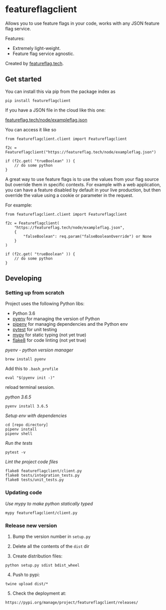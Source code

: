 featureflagclient
=================

Allows you to use feature flags in your code, works with any JSON feature flag service.

Features:

 * Extremely light-weight.
 * Feature flag service agnostic.

Created by [featureflag.tech](https://featureflag.tech).

## Get started

You can install this via pip from the package index as

```
pip install featureflagclient
```

If you have a JSON file in the cloud like this one:

[featureflag.tech/node/exampleflag.json](https://featureflag.tech/node/exampleflag.json)

You can access it like so

```
from featureflagclient.client import Featureflagclient

f2c = Featureflagclient("https://featureflag.tech/node/exampleflag.json")

if (f2c.get( "trueBoolean" )) {
	// do some python
}
```

A great way to use feature flags is to use the values from your flag source but override them in specific contexts. For example with a web application, you can have a feature disabled by default in your live production, but then override the value using a cookie or parameter in the request.

For example:

```
from featureflagclient.client import Featureflagclient

f2c = Featureflagclient(
	"https://featureflag.tech/node/exampleflag.json",
	{
		"falseBoolean": req.param("falseBooleanOverride") or None
	}
)

if (f2c.get( "trueBoolean" )) {
	// do some python
}
```

## Developing

### Setting up from scratch

Project uses the following Python libs:

 * Python 3.6
 * [pyenv](https://github.com/pyenv/pyenv) for managing the version of Python
 * [pipenv](https://docs.pipenv.org/) for managing dependencies and the Python env
 * [pytest](https://docs.pytest.org/en/latest/) for unit testing
 * [mypy](http://mypy-lang.org/) for static typing (not yet true)
 * [flake8](http://flake8.pycqa.org/en/latest/) for code linting (not yet true)

*pyenv - python version manager*

```
brew install pyenv
```

Add this to `.bash_profile`

```
eval "$(pyenv init -)"
```

reload terminal session.
 
*python 3.6.5*

``` 
pyenv install 3.6.5
```

*Setup env with dependencies*

```
cd [repo directory]
pipenv install
pipenv shell
```

*Run the tests*

```
pytest -v
```

*Lint the project code files*

```
flake8 featureflagclient/client.py
flake8 tests/integration_tests.py
flake8 tests/unit_tests.py
```

### Updating code

*Use mypy to make python statically typed*

```
mypy featureflagclient/client.py
```

### Release new version

1) Bump the version number in `setup.py`

2) Delete all the contents of the `dist` dir

3) Create distribution files:

```
python setup.py sdist bdist_wheel
```

4) Push to pypi:

```
twine upload dist/*
```

5) Check the deployment at:

```
https://pypi.org/manage/project/featureflagclient/releases/
```